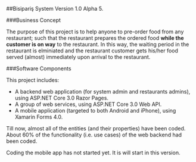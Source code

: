 ﻿##Bisipariş System Version 1.0 Alpha 5.

###Business Concept

The purpose of this project is to help anyone to pre-order food from any restaurant; such that the restaurant prepares the ordered food 
**while the customer is on way** to the restaurant. In this way, the waiting period in the restaurant is elminiated and 
the restaurant customer gets his/her food served (almost) immediately upon arrival to the restaurant.

###Software Components

This project includes:
- A backend web application (for system admin and restaurants admins), using ASP.NET Core 3.0 Razor Pages.
- A group of web services, using ASP.NET Core 3.0 Web API.
- A mobile application (targeted to both Android and iPhone), using Xamarin Forms 4.0.

Till now, almost all of the entities (and their properties) have been coded.
About 60% of the functionality (i.e. use cases) of the web backend had been coded.

Coding the mobile app has not started yet. It is will start in this version.
